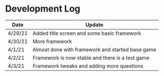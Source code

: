 # Development Log

Date|Update
----|------
4/29/21|Added title screen and some basic framework
4/30/21|More framework
4/1/21|Almost done with framework and started base game
4/2/21|Framework is now stable and there is a test game
4/3/21|Framework tweaks and adding more questions